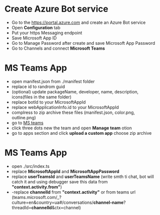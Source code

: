 # Create Azure Bot service

- Go to the https://portal.azure.com and create an Azure Bot service
- Open **Configuration** tab
- Put your https Messaging endpoint
- Save Microsoft App ID
- Go to Manage Password after create and save Microsoft App Password
- Go to Channels and connect **Microsoft Teams**

# MS Teams App

- open manifest.json from ./manifest folder
- replace id to randrom guid
- (optional) update packageName, developer, name, description, icons(files in the same folder)
- replace botId to your MicrosoftAppId
- replace webApplicationInfo.id to your MicrosoftAppId
- complress to zip archive these files (manifest.json, color.png, outline.png)
- go to [MS teams](https://teams.microsoft.com)
- click three dots new the team and open **Manage team** otion
- go to apps section and click **upload a custom app** choose zip archive

# MS Teams App

- open ./src/index.ts
- replace **MicrosoftAppId** and **MicrosoftAppPassword**
- replace **userTeamsId** and **userTeamsName** (write smth ti chat, bot will catch it and using debugger save this data from **"context.activity.from"**)
- -replace **channelId** from **"context.activity"** or from teams url
  (teams.microsoft.com/\_?culture=en&country=ua#/conversations/**channel-name**?threadId=**channelId**&ctx=channel)

